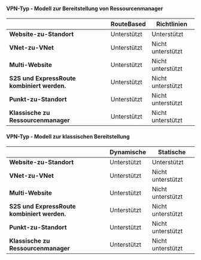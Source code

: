 #### <a name="vpn-type---resource-manager-deployment-model"></a>VPN-Typ - Modell zur Bereitstellung von Ressourcenmanager

|      | **RouteBased**    | **Richtlinien** |
|-----------------------------------|-------------|------------------|
| **Website-zu-Standort**                  | Unterstützt   | Unterstützt        |
| **VNet-zu-VNet**                  | Unterstützt   | Nicht unterstützt    |
| **Multi-Website**                    | Unterstützt   | Nicht unterstützt    |
| **S2S und ExpressRoute kombiniert werden.**  | Unterstützt   | Nicht unterstützt    |
| **Punkt-zu-Standort**                 | Unterstützt   | Nicht unterstützt    |
| **Klassische zu Ressourcenmanager**   | Unterstützt   | Nicht unterstützt    |


#### <a name="vpn-type---classic-deployment-model"></a>VPN-Typ - Modell zur klassischen Bereitstellung


|       | **Dynamische**        | **Statische**   |
|---------------------------------------------|--------------|--------------|
| **Website-zu-Standort**                            | Unterstützt    | Unterstützt      |
| **VNet-zu-VNet**                            | Unterstützt    | Nicht unterstützt  |
| **Multi-Website**                              | Unterstützt    | Nicht unterstützt  |
| **S2S und ExpressRoute kombiniert werden.**            | Unterstützt    | Nicht unterstützt  |
| **Punkt-zu-Standort**                           | Unterstützt    | Nicht unterstützt  |
| **Klassische zu Ressourcenmanager**             | Unterstützt    | Nicht unterstützt  |